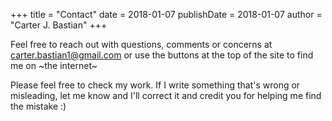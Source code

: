 +++
title = "Contact"
date = 2018-01-07
publishDate = 2018-01-07
author = "Carter J. Bastian"
+++

Feel free to reach out with questions, comments or concerns at <carter.bastian1@gmail.com> or use the buttons at the top of the site to find me on ~the internet~

Please feel free to check my work. If I write something that's wrong or misleading, let me know and I'll correct it and credit you for helping me find the mistake :)

